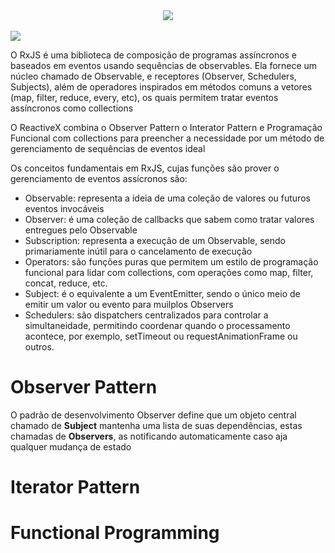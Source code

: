<div align="center">
  <img src="https://user-images.githubusercontent.com/61476935/115932575-9432b200-a463-11eb-802d-5a056f7dbb85.png">
</div>
<br>
<img src="https://img.shields.io/static/v1?label=JavaScript&message=Library&color=pink&style=for-the-badge&logo=JavaScript"/>


O RxJS é uma biblioteca de composição de programas assíncronos e baseados em eventos usando sequências de observables. Ela fornece um
núcleo chamado de Observable, e receptores (Observer, Schedulers, Subjects), além de operadores inspirados em métodos comuns a vetores
(map, filter, reduce, every, etc), os quais permitem tratar eventos assíncronos como collections

O ReactiveX combina o Observer Pattern o Interator Pattern e Programação Funcional com collections para preencher a necessidade por
um método de gerenciamento de sequências de eventos ideal

Os conceitos fundamentais em RxJS, cujas funções são prover o gerenciamento de eventos assícronos são: 

<ul>
  <li>
    Observable: representa a ideia de uma coleção de valores ou futuros eventos invocáveis
  </li>
  <li>
    Observer: é uma coleção de callbacks que sabem como tratar valores entregues pelo Observable
  </li>
  <li>
    Subscription: representa a execução de um Observable, sendo primariamente inútil para o cancelamento de execução
  </li>
  <li>
    Operators: são funções puras que permitem um estilo de programação funcional para lidar com collections, com operações
    como map, filter, concat, reduce, etc.
  </li>
  <li>
    Subject: é o equivalente a um EventEmitter, sendo o único meio de emitir um valor ou evento para muilplos Observers
  </li>
  <li>
    Schedulers: são dispatchers centralizados para controlar a simultaneidade, permitindo coordenar quando o processamento
    acontece, por exemplo, setTimeout ou requestAnimationFrame ou outros.
  </li>
</ul>

<h1>
  Observer Pattern
</h1>

O padrão de desenvolvimento Observer define que um objeto central chamado de <strong>Subject</strong> mantenha uma lista de
suas dependências, estas chamadas de <strong>Observers</strong>, as notificando automaticamente caso aja qualquer mudança de
estado

<h1>
  Iterator Pattern
</h1>

<h1>
  Functional Programming
</h1>


 
